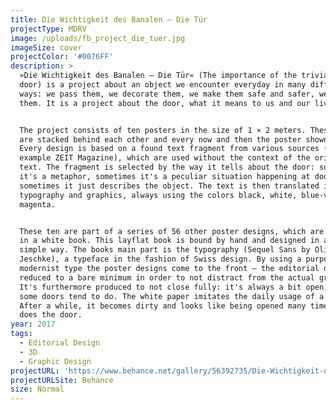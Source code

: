 ```yaml
---
title: Die Wichtigkeit des Banalen — Die Tür
projectType: MDRV
image: /uploads/fb_project_die_tuer.jpg
imageSize: cover
projectColor: '#0076FF'
description: >
  »Die Wichtigkeit des Banalen — Die Tür« (The importance of the trivial — The
  door) is a project about an object we encounter everyday in many different
  ways: we pass them, we decorate them, we make them safe and safer, we bang
  them. It is a project about the door, what it means to us and our lives.


  The project consists of ten posters in the size of 1 × 2 meters. These posters
  are stacked behind each other and every now and then the poster shown changes.
  Every design is based on a found text fragment from various sources (for
  example ZEIT Magazine), which are used without the context of the original
  text. The fragment is selected by the way it tells about the door: sometimes
  it's a metaphor, sometimes it's a peculiar situation happening at doors,
  sometimes it just describes the object. The text is then translated into
  typography and graphics, always using the colors black, white, blue-violet and
  magenta.


  These ten are part of a series of 56 other poster designs, which are presented
  in a white book. This layflat book is bound by hand and designed in a very
  simple way. The books main part is the typography (Sequel Sans by Oliver
  Jeschke), a typeface in the fashion of Swiss design. By using a purposeful,
  modernist type the poster designs come to the front — the editorial design is
  reduced to a bare minimum in order to not distract from the actual graphics.
  It's furthermore produced to not close fully: it's always a bit open, like
  some doors tend to do. The white paper imitates the daily usage of a door.
  After a while, it becomes dirty and looks like being opened many times — as
  does the door.
year: 2017
tags:
  - Editorial Design
  - 3D
  - Graphic Design
projectURL: 'https://www.behance.net/gallery/56392735/Die-Wichtigkeit-des-Banalen-Die-Tuer'
projectURLSite: Behance
size: Normal
---
```


